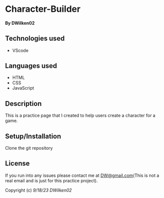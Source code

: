 # Character-Builder

#### By **DWilken02**

## Technologies used

* VScode

## Languages used

* HTML
* CSS
* JavaScript

## Description

This is a practice page that I created to help users create a character for a game.

## Setup/Installation

Clone the git repository

## License

If you run into any issues please contact me at DW@gmail.com(This is not a real email and is just for this practice project).

Copyright (c) _9/18/23_ _DWilken02_